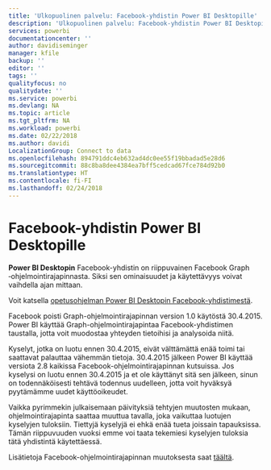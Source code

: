 ```yaml
---
title: 'Ulkopuolinen palvelu: Facebook-yhdistin Power BI Desktopille'
description: 'Ulkopuolinen palvelu: Facebook-yhdistin Power BI Desktopille'
services: powerbi
documentationcenter: ''
author: davidiseminger
manager: kfile
backup: ''
editor: ''
tags: ''
qualityfocus: no
qualitydate: ''
ms.service: powerbi
ms.devlang: NA
ms.topic: article
ms.tgt_pltfrm: NA
ms.workload: powerbi
ms.date: 02/22/2018
ms.author: davidi
LocalizationGroup: Connect to data
ms.openlocfilehash: 894791ddc4eb632ad4dc0ee55f19bbadad5e28d6
ms.sourcegitcommit: 88c8ba8dee4384ea7bff5cedcad67fce784d92b0
ms.translationtype: HT
ms.contentlocale: fi-FI
ms.lasthandoff: 02/24/2018
---
```

# <a name="facebook-connector-for-power-bi-desktop"></a>Facebook-yhdistin Power BI Desktopille
**Power BI Desktopin** Facebook-yhdistin on riippuvainen Facebook Graph ‑ohjelmointirajapinnasta. Siksi sen ominaisuudet ja käytettävyys voivat vaihdella ajan mittaan.

Voit katsella [opetusohjelman Power BI Desktopin Facebook-yhdistimestä](desktop-tutorial-facebook-analytics.md).

Facebook poisti Graph-ohjelmointirajapinnan version 1.0 käytöstä <sup></sup>30.4.2015. Power BI käyttää Graph-ohjelmointirajapintaa Facebook-yhdistimen taustalla, jotta voit muodostaa yhteyden tietoihisi ja analysoida niitä.

Kyselyt, jotka on luotu ennen <sup></sup>30.4.2015, eivät välttämättä enää toimi tai saattavat palauttaa vähemmän tietoja. <sup></sup>30.4.2015 jälkeen Power BI käyttää versiota 2.8 kaikissa Facebook-ohjelmointirajapinnan kutsuissa. Jos kyselysi on luotu ennen 30.4.2015 ja et ole käyttänyt sitä sen jälkeen, sinun on todennäköisesti tehtävä todennus uudelleen, jotta voit hyväksyä pyytämämme uudet käyttöoikeudet.

Vaikka pyrimmekin julkaisemaan päivityksiä tehtyjen muutosten mukaan, ohjelmointirajapinta saattaa muuttua tavalla, joka vaikuttaa luotujen kyselyjen tuloksiin. Tiettyjä kyselyjä ei ehkä enää tueta joissain tapauksissa. Tämän riippuvuuden vuoksi emme voi taata tekemiesi kyselyjen tuloksia tätä yhdistintä käytettäessä.

Lisätietoja Facebook-ohjelmointirajapinnan muutoksesta saat [täältä](https://developers.facebook.com/docs/apps/changelog#v2_0).

